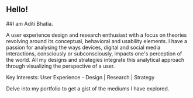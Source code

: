 ## Hello! 

##I am Aditi Bhatia.

A user experience design and research enthusiast with a focus on theories revolving around its conceptual, behavioral and usability elements. I have a passion for analysing the ways devices, digital and social media interactions, consciously or subconsciously, impacts one's perception of the world. All my designs and strategies integrate this analytical approach through visualizing the perspective of a user.

Key Interests: User Experience - Design | Research | Strategy

Delve into my portfolio to get a gist of the mediums I have explored.
